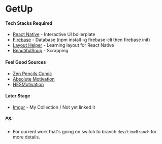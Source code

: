 # GetUp

#### Tech Stacks Required

* [React Native](https://facebook.github.io/react-native/docs/tutorial) - Interactive UI boilerplate
* [Firebase](https://firebase.google.com/) - Database (npm install -g firebase-cli then firebase init)
* [Layout Helper](https://yogalayout.com/playground) - Learning layout for React Native
* [BeautifulSoup](https://www.crummy.com/software/BeautifulSoup/) - Scrapping

#### Feel Good Sources

* [Zen Pencils Comic](https://zenpencils.com/)
* [Absolute Motivation](https://www.youtube.com/channel/UCpmZQGTZXn9xd4nN59pbIWQ)
* [HESMotivation](https://www.youtube.com/channel/UC3gWv-0A3qEeFBJESlsJa0g)

#### Later Stage
* [Imgur](https://imgur.com/user/loserTrying/favorites/folder/1228477/feel-good) - My Collection / Not yet linked it

##### PS:
 * For current work that's going on switch to branch `dev/timeBranch` for more details.